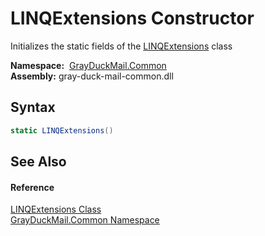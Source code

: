 LINQExtensions Constructor
==========================
Initializes the static fields of the [LINQExtensions][1] class

  **Namespace:**  [GrayDuckMail.Common][2]  
  **Assembly:** gray-duck-mail-common.dll

Syntax
------

```csharp
static LINQExtensions()
```


See Also
--------

#### Reference
[LINQExtensions Class][1]  
[GrayDuckMail.Common Namespace][2]  

[1]: README.md
[2]: ../README.md